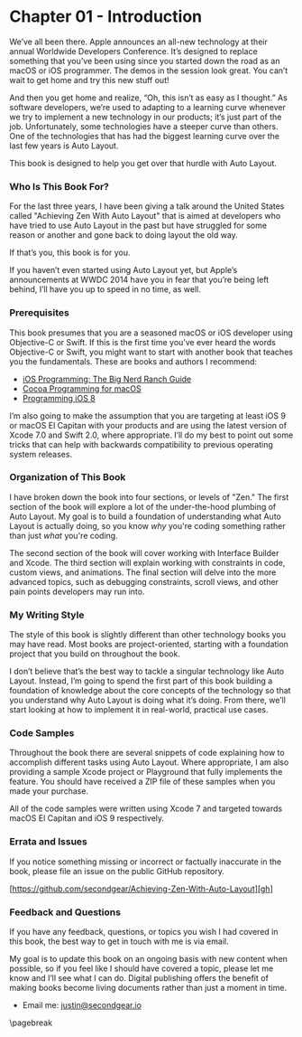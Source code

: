 Chapter 01 - Introduction
====================================

We’ve all been there. Apple announces an all-new technology at their annual Worldwide Developers Conference. It’s designed to replace something that you’ve been using since you started down the road as an macOS or iOS programmer. The demos in the session look great. You can’t wait to get home and try this new stuff out!

And then you get home and realize, “Oh, this isn’t as easy as I thought.”
As software developers, we’re used to adapting to a learning curve whenever we try to implement a new technology in our products; it’s just part of the job. Unfortunately, some technologies have a steeper curve than others. One of the technologies that has had the biggest learning curve over the last few years is Auto Layout.

This book is designed to help you get over that hurdle with Auto Layout.

### Who Is This Book For?

For the last three years, I have been giving a talk around the United States called "Achieving Zen With Auto Layout" that is aimed at developers who have tried to use Auto Layout in the past but have struggled for some reason or another and gone back to doing layout the old way.

If that’s you, this book is for you.

If you haven’t even started using Auto Layout yet, but Apple’s announcements at WWDC 2014 have you in fear that you’re being left behind, I’ll have you up to speed in no time, as well.

### Prerequisites

This book presumes that you are a seasoned macOS or iOS developer using Objective-C or Swift. If this is the first time you’ve ever heard the words Objective-C or Swift, you might want to start with another book that teaches you the fundamentals. These are books and authors I recommend:

* [iOS Programming: The Big Nerd Ranch Guide][bnr]
* [Cocoa Programming for macOS][osx]
* [Programming iOS 8][oreilly]

I’m also going to make the assumption that you are targeting at least iOS 9 or macOS El Capitan with your products and are using the latest version of Xcode 7.0 and Swift 2.0, where appropriate. I’ll do my best to point out some tricks that can help with backwards compatibility to previous operating system releases.

### Organization of This Book

I have broken down the book into four sections, or levels of "Zen." The first section of the book will explore a lot of the under-the-hood plumbing of Auto Layout. My goal is to build a foundation of understanding what Auto Layout is actually doing, so you know _why_ you're coding something rather than just _what_ you're coding.

The second section of the book will cover working with Interface Builder and Xcode. The third section will explain working with constraints in code, custom views, and animations. The final section will delve into the more advanced topics, such as debugging constraints, scroll views, and other pain points developers may run into.

### My Writing Style

The style of this book is slightly different than other technology books you may have read. Most books are project-oriented, starting with a foundation project that you build on throughout the book.

I don’t believe that’s the best way to tackle a singular technology like Auto Layout. Instead, I’m going to spend the first part of this book building a foundation of knowledge about the core concepts of the technology so that you understand why Auto Layout is doing what it’s doing. From there, we’ll start looking at how to implement it in real-world, practical use cases.

### Code Samples

Throughout the book there are several snippets of code explaining how to accomplish different tasks using Auto Layout. Where appropriate, I am also providing a sample Xcode project or Playground that fully implements the feature. You should have received a ZIP file of these samples when you made your purchase.

All of the code samples were written using Xcode 7 and targeted towards macOS El Capitan and iOS 9 respectively.

### Errata and Issues

If you notice something missing or incorrect or factually inaccurate in the book, please file an issue on the public GitHub repository.

[https://github.com/secondgear/Achieving-Zen-With-Auto-Layout][gh]

### Feedback and Questions

If you have any feedback, questions, or topics you wish I had covered in this book, the best way to get in touch with me is via email.

My goal is to update this book on an ongoing basis with new content when possible, so if you feel like I should have covered a topic, please let me know and I’ll see what I can do. Digital publishing offers the benefit of making books become living documents rather than just a moment in time.

- Email me: [justin@secondgear.io](mailto:justin@secondgear.io)

[bnr]: http://www.bignerdranch.com/we-write/ios-programming.html

[oreilly]: http://shop.oreilly.com/product/0636920034261.do

[osx]: http://www.bignerdranch.com/we-write/cocoa-programming.html

[gh]: https://github.com/secondgear/Achieving-Zen-With-Auto-Layout

\pagebreak
